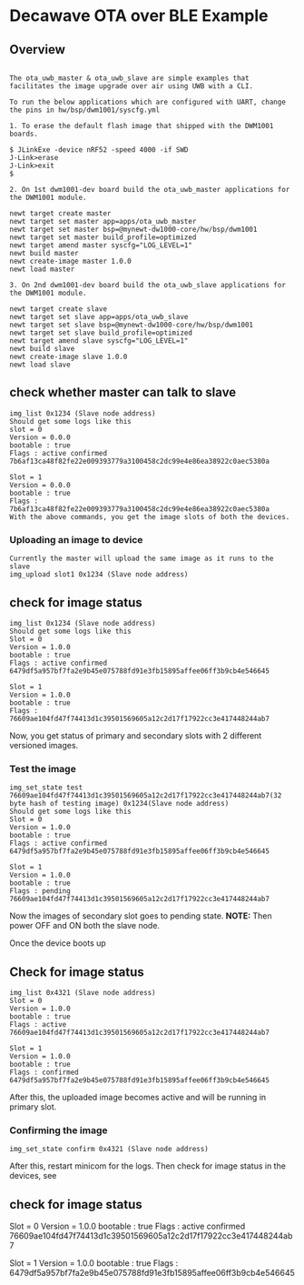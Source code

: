 <!--
#
# Licensed to the Apache Software Foundation (ASF) under one
# or more contributor license agreements.  See the NOTICE file
# distributed with this work for additional information
# regarding copyright ownership.  The ASF licenses this file
# to you under the Apache License, Version 2.0 (the
# "License"); you may not use this file except in compliance
# with the License.  You may obtain a copy of the License at
#
# http://www.apache.org/licenses/LICENSE-2.0
#
# Unless required by applicable law or agreed to in writing,
# software distributed under the License is distributed on an
# "AS IS" BASIS, WITHOUT WARRANTIES OR CONDITIONS OF ANY
#  KIND, either express or implied.  See the License for the
# specific language governing permissions and limitations
# under the License.
#
-->

# Decawave OTA over BLE Example

## Overview
```no-highlight

The ota_uwb_master & ota_uwb_slave are simple examples that facilitates the image upgrade over air using UWB with a CLI.

To run the below applications which are configured with UART, change the pins in hw/bsp/dwm1001/syscfg.yml

1. To erase the default flash image that shipped with the DWM1001 boards.

$ JLinkExe -device nRF52 -speed 4000 -if SWD
J-Link>erase
J-Link>exit
$ 
```

```no-highlight
2. On 1st dwm1001-dev board build the ota_uwb_master applications for the DWM1001 module. 

newt target create master
newt target set master app=apps/ota_uwb_master
newt target set master bsp=@mynewt-dw1000-core/hw/bsp/dwm1001
newt target set master build_profile=optimized
newt target amend master syscfg="LOG_LEVEL=1"
newt build master
newt create-image master 1.0.0
newt load master

```

```no-highlight
3. On 2nd dwm1001-dev board build the ota_uwb_slave applications for the DWM1001 module. 

newt target create slave
newt target set slave app=apps/ota_uwb_slave
newt target set slave bsp=@mynewt-dw1000-core/hw/bsp/dwm1001
newt target set slave build_profile=optimized
newt target amend slave syscfg="LOG_LEVEL=1"
newt build slave
newt create-image slave 1.0.0
newt load slave
```

## check whether master can talk to slave
```
img_list 0x1234 (Slave node address)
Should get some logs like this
slot = 0 
Version = 0.0.0 
bootable : true 
Flags : active confirmed 
7b6af13ca48f82fe22e009393779a3100458c2dc99e4e86ea38922c0aec5380a

Slot = 1 
Version = 0.0.0 
bootable : true 
Flags : 
7b6af13ca48f82fe22e009393779a3100458c2dc99e4e86ea38922c0aec5380a
With the above commands, you get the image slots of both the devices.

```
### Uploading an image to device
```
Currently the master will upload the same image as it runs to the slave
img_upload slot1 0x1234 (Slave node address)

```
## check for image status 
```
img_list 0x1234 (Slave node address)
Should get some logs like this
Slot = 0 
Version = 1.0.0 
bootable : true 
Flags : active confirmed 
6479df5a957bf7fa2e9b45e075788fd91e3fb15895affee06ff3b9cb4e546645

Slot = 1 
Version = 1.0.0 
bootable : true 
Flags : 
76609ae104fd47f74413d1c39501569605a12c2d17f17922cc3e417448244ab7

```
Now, you get status of primary and secondary slots with 2 different versioned images.

### Test the image
```
img_set_state test 76609ae104fd47f74413d1c39501569605a12c2d17f17922cc3e417448244ab7(32 byte hash of testing image) 0x1234(Slave node address)
Should get some logs like this
Slot = 0 
Version = 1.0.0 
bootable : true 
Flags : active confirmed 
6479df5a957bf7fa2e9b45e075788fd91e3fb15895affee06ff3b9cb4e546645

Slot = 1 
Version = 1.0.0 
bootable : true 
Flags : pending 
76609ae104fd47f74413d1c39501569605a12c2d17f17922cc3e417448244ab7

```
Now the images of secondary slot goes to pending state.
**NOTE:** Then power OFF and ON both the slave node.

Once the device boots up

## Check for image status
```
img_list 0x4321 (Slave node address)
Slot = 0 
Version = 1.0.0 
bootable : true 
Flags : active 
76609ae104fd47f74413d1c39501569605a12c2d17f17922cc3e417448244ab7

Slot = 1 
Version = 1.0.0 
bootable : true 
Flags : confirmed 
6479df5a957bf7fa2e9b45e075788fd91e3fb15895affee06ff3b9cb4e546645

```
After this, the uploaded image becomes active and will be running in primary slot.

### Confirming the image
```
img_set_state confirm 0x4321 (Slave node address)

```
After this, restart minicom for the logs.
Then check for image status in the devices, see

## check for image status
Slot = 0 
Version = 1.0.0 
bootable : true 
Flags : active confirmed 
76609ae104fd47f74413d1c39501569605a12c2d17f17922cc3e417448244ab7

Slot = 1 
Version = 1.0.0 
bootable : true 
Flags : 
6479df5a957bf7fa2e9b45e075788fd91e3fb15895affee06ff3b9cb4e546645

